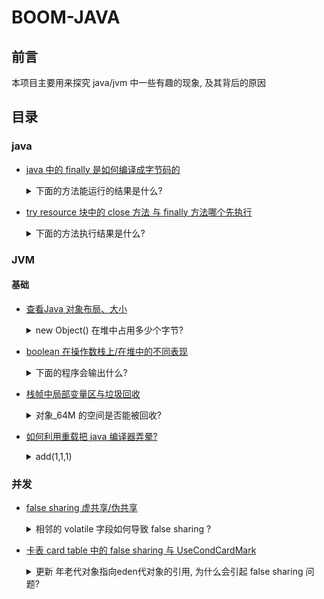 # BOOM-JAVA

## 前言

本项目主要用来探究 java/jvm 中一些有趣的现象, 及其背后的原因

## 目录

### java 

- [java 中的 finally 是如何编译成字节码的](./src/main/java/me/giraffetree/java/boomjava/compile/keyword/word_finally)
        
    <details>
        <summary> 下面的方法能运行的结果是什么? </summary>
        
        ```
            // 如果 a = 3, 运行的结果是什么
            public static int test4(int a) {
                try {
                    a += 10;
                    a = a / 0;
                } finally {
                    a++;
                    return a;
                }
            }
            public static String testStr3() {
                while (true) {
                    try {
                        return "foo";
                    } finally {
                        break;
                    }
                }
                return "bar";
            }
        ```
        
    </details>
    
- [ try resource 块中的 close 方法 与 finally 方法哪个先执行](./src/main/java/me/giraffetree/java/boomjava/compile/problems/try_resource/README.md)
    <details>
        <summary>下面的方法执行结果是什么?</summary>
        
        ```
        public static void main(String[] args) {
            try (Car car = new Car()){
                throw new RuntimeException("exception...");
            } catch (Exception e) {
                System.out.println("catch exception...");
            }finally {
                System.out.println("finally...");
            }
        }
        private static class Car implements AutoCloseable {
            @Override
            public void close() throws Exception {
                System.out.println("close...");
            }
        }
        ```
        
    </details>



### JVM

#### 基础

- [查看Java 对象布局、大小](./src/main/java/me/giraffetree/java/boomjava/jvm/jol/JolTest.java)

    <details>
    <summary>new Object() 在堆中占用多少个字节? </summary>
    
    ```
        // 对象 obj 占用了 几个字节? 
        Object obj = new Object();
    ```
    
    </details>

- [boolean 在操作数栈上/在堆中的不同表现](./src/main/java/me/giraffetree/java/boomjava/jvm/data_type/primitive/bool)

    <details>
    <summary>下面的程序会输出什么? </summary>
    
    ```
        // 通过修改字节码, 将flag的值改为2, 下面的程序会输出什么? 
        boolean flag = 2;
        if (flag) {
            System.out.println("Hello, Java!");
        }
        if (flag == true) {
            System.out.println("Hello, JVM!");
        } 
    ```

    </details>


- [栈帧中局部变量区与垃圾回收](./src/main/java/me/giraffetree/java/boomjava/jvm/stack/frame/local_variable)

    <details>
    <summary> 对象_64M 的空间是否能被回收? </summary>
    
    ```
        {
            byte[] _64M = new byte[1024 * 1024 * 64];
        }
        System.gc();
    ```
    
    </details>

- [如何利用重载把 java 编译器弄晕?](./src/main/java/me/giraffetree/java/boomjava/jvm/method/overload)

    <details>
    <summary> add(1,1,1) </summary>
    
    ```
        private static int add(int... x) {
            return 5;
        }
        private static int add(Integer... x) {
            return 6;
        }
        private static int add(int a, int... x) {
            return 7;
        }
        private static int add(Integer a, int... x) {
            return 8;
        }
        private static int add(int a, Integer... x) {
            return 9;
        } 
        private static int add(int a, Object... x) {
            return 10;
        }
    ```
    
    </details>
    
### 并发

- [false sharing 虚共享/伪共享](./src/main/java/me/giraffetree/java/boomjava/concurrent/problem/falseShare)
    
    <details>
    <summary> 相邻的 volatile 字段如何导致 false sharing ? </summary>
    
    ```java
        private static class Foo {
            volatile int a;
            volatile int b;
        }
    ```
    
    </details>

- [卡表 card table 中的 false sharing 与 UseCondCardMark](./src/main/java/me/giraffetree/java/boomjava/concurrent/problem/falseShare/cardtable)
    
    <details>
        <summary> 更新 年老代对象指向eden代对象的引用, 为什么会引起 false sharing 问题? </summary>

    ```
            // 使用 多线程更新 hugeObj 中的引用 x1, x2
            private static class Obj64 {
                long l1;
                long l2, l3, l4, l5;
            }
        
            private static class HugeObj {
                private byte[] hugeArray;
                private Obj64 x1;
                private Obj64 x2;
        
                public HugeObj(int byteLen, Obj64 x1, Obj64 x2) {
                    this.hugeArray = new byte[byteLen];
                    this.x1 = x1;
                    this.x2 = x2;
                }
            }
    ```

    </details>